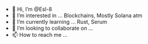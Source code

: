- 👋 Hi, I’m @Esl-8
- 👀 I’m interested in ... Blockchains, Mostly Solana atm
- 🌱 I’m currently learning ... Rust, Serum
- 💞️ I’m looking to collaborate on ...
- 📫 How to reach me ... 

<!---
Esl-8/Esl-8 is a ✨ special ✨ repository because its `README.md` (this file) appears on your GitHub profile.
You can click the Preview link to take a look at your changes.
--->
